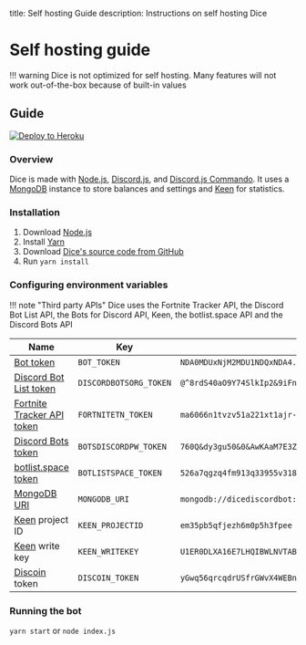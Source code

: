title: Self hosting Guide
description: Instructions on self hosting Dice

# Self hosting guide

!!! warning
    Dice is not optimized for self hosting. Many features will not work out-of-the-box because of built-in values

## Guide

[![Deploy to Heroku](https://www.herokucdn.com/deploy/button.svg)](https://heroku.com/deploy?template=https://github.com/PizzaFox/dice/tree/master/)

### Overview

Dice is made with [Node.js](https://nodejs.org/en/about/), [Discord.js](https://discord.js.org/#/), and [Discord.js Commando](https://github.com/discordjs/Commando/blob/master/README.md). It uses a [MongoDB](https://www.mongodb.com/what-is-mongodb) instance to store balances and settings and [Keen](https://keen.io) for statistics.

### Installation

1. Download [Node.js](https://nodejs.org/en/download/)
2. Install [Yarn](https://yarnpkg.com/en/docs/install)
3. Download [Dice's source code from GitHub](https://github.com/PizzaFox/dice)
4. Run `yarn install`

### Configuring environment variables

!!! note "Third party APIs"
    Dice uses the Fortnite Tracker API, the Discord Bot List API, the Bots for Discord API, Keen, the botlist.space API and the Discord Bots API

| Name                                                                      | Key                    | Example value                                                                                                                                                                                      |
|---------------------------------------------------------------------------|------------------------|----------------------------------------------------------------------------------------------------------------------------------------------------------------------------------------------------|
| [Bot token](https://discordapp.com/developers/applications/me)            | `BOT_TOKEN`            | `NDA0MDUxNjM2MDU1NDQxNDA4.DYtHvQ.k4kZ75iLsOlco4e1mQAU0jyn17E`                                                                                                                                      |
| [Discord Bot List token](https://discordbots.org/api/docs#mybots)         | `DISCORDBOTSORG_TOKEN` | `@^8rdS40aO9Y74SlkIp2&9iFn77os%pSp7U1F3UvC59GD1NW%OX#w2uF2M64y7^08L95nqVi7#2k^RU2P9q13m71BM0H0r9%9nV^@^8rdS40aO9Y74SlkIp2&9iFn77os%pSp7U1F3UvC59GD1NW%OX#w2uF2M64`                                 |
| [Fortnite Tracker API token](https://fortnitetracker.com/site-api/create) | `FORTNITETN_TOKEN`     | `ma6066n1tvzv51a221xt1ajr-ffz1-ouwp-s65p-87-6v97p9944yv5axoo851w6rh1ut`                                                                                                                            |
| [Discord Bots token](https://bots.discord.pw/api)                         | `BOTSDISCORDPW_TOKEN`  | `760Q&dy3gu50&0&AwKAaM7E3Z6NV^WhTB#1FN9IQWFUo5jiPcK*3r%4M9^00bGc8V3zb78u2$3855AXt2O#88Xebh392S!6Ng6Cbj6E6I6CT1FmT81ZNE32OACZg&vMEf83683ix381TH$Z42wxI1#7F333ssnN9`                                 |
| [botlist.space token](https://botlist.space)      | `BOTLISTSPACE_TOKEN`  | `526a7qgzq4fm913q33955v31842262s0212b79f63mpsal578xmj2ujk7740j2h186pp30ikm43zf53o901aszg9472yh95tpu43zgoeukgho4v86irfu8bjfiuefk1h`                                                                 |
| [MongoDB URI](https://docs.mongodb.com/manual/installation/)              | `MONGODB_URI`          | `mongodb://dicediscordbot:NV^WhTB#1FN9IQWFUo5ji@127.0.0.1:27017`                                                                                                                                   |
| [Keen](https://keen.io) project ID                                        | `KEEN_PROJECTID`       | `em35pb5qfjezh6m0p5h3fpee`                                                                                                                                                                         |
| [Keen](https://keen.io) write key                                         | `KEEN_WRITEKEY`        | `U1ER0DLXA16E7LHQIBWLNVTABL03YP2FVG6RO24IXRUICPU8UE8Y37XK8BJXYC47FXD45HKPF74Y20MDXHETAPUZDW6SA4V2QY0Z8Y37XK8BJXYC47FXD45HKPF74Y20MDXHETAPUZDW6SA4V2QY0ZU9TSYDWQGDUADQS9L480ZQXFE1ULIWRON60SJOLT0K` |
| [Discoin](https://discoin.gitbooks.io/docs/content/) token                | `DISCOIN_TOKEN`        | `yGwq56qrcqdrUSfrGWvX4WEBnEFceFomX3ZTzHot5roE3DH1F8`                                                                                                                                               |

### Running the bot

`yarn start` or `node index.js`
